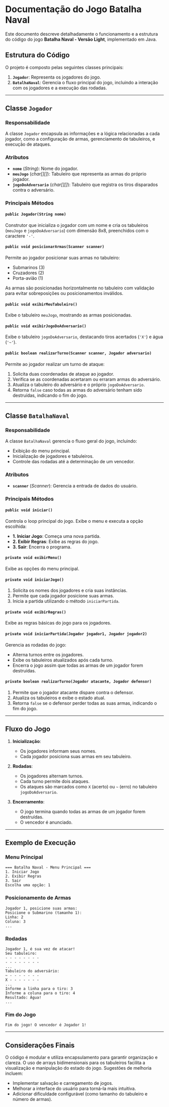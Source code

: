 # Documentação do Jogo Batalha Naval

Este documento descreve detalhadamente o funcionamento e a estrutura do código do jogo **Batalha Naval - Versão Light**, implementado em Java.

## Estrutura do Código

O projeto é composto pelas seguintes classes principais:

1. **`Jogador`**: Representa os jogadores do jogo.
2. **`BatalhaNaval`**: Gerencia o fluxo principal do jogo, incluindo a interação com os jogadores e a execução das rodadas.

---

## Classe `Jogador`

### Responsabilidade

A classe `Jogador` encapsula as informações e a lógica relacionadas a cada jogador, como a configuração de armas, gerenciamento de tabuleiros, e execução de ataques.

### Atributos

- **`nome`** (*String*): Nome do jogador.
- **`meuJogo`** (*char[][]*): Tabuleiro que representa as armas do próprio jogador.
- **`jogoDoAdversario`** (*char[][]*): Tabuleiro que registra os tiros disparados contra o adversário.

### Principais Métodos

#### `public Jogador(String nome)`

Construtor que inicializa o jogador com um nome e cria os tabuleiros (`meuJogo` e `jogoDoAdversario`) com dimensão 8x8, preenchidos com o caractere `'-'`.

#### `public void posicionarArmas(Scanner scanner)`

Permite ao jogador posicionar suas armas no tabuleiro:

- Submarinos (3)
- Cruzadores (2)
- Porta-avião (1)

As armas são posicionadas horizontalmente no tabuleiro com validação para evitar sobreposições ou posicionamentos inválidos.

#### `public void exibirMeuTabuleiro()`

Exibe o tabuleiro `meuJogo`, mostrando as armas posicionadas.

#### `public void exibirJogoDoAdversario()`

Exibe o tabuleiro `jogoDoAdversario`, destacando tiros acertados (`'X'`) e água (`'~'`).

#### `public boolean realizarTurno(Scanner scanner, Jogador adversario)`

Permite ao jogador realizar um turno de ataque:

1. Solicita duas coordenadas de ataque ao jogador.
2. Verifica se as coordenadas acertaram ou erraram armas do adversário.
3. Atualiza o tabuleiro do adversário e o próprio `jogoDoAdversario`.
4. Retorna `false` caso todas as armas do adversário tenham sido destruídas, indicando o fim do jogo.

---

## Classe `BatalhaNaval`

### Responsabilidade

A classe `BatalhaNaval` gerencia o fluxo geral do jogo, incluindo:

- Exibição do menu principal.
- Inicialização de jogadores e tabuleiros.
- Controle das rodadas até a determinação de um vencedor.

### Atributos

- **`scanner`** (*Scanner*): Gerencia a entrada de dados do usuário.

### Principais Métodos

#### `public void iniciar()`

Controla o loop principal do jogo. Exibe o menu e executa a opção escolhida:

- **1. Iniciar Jogo**: Começa uma nova partida.
- **2. Exibir Regras**: Exibe as regras do jogo.
- **3. Sair**: Encerra o programa.

#### `private void exibirMenu()`

Exibe as opções do menu principal.

#### `private void iniciarJogo()`

1. Solicita os nomes dos jogadores e cria suas instâncias.
2. Permite que cada jogador posicione suas armas.
3. Inicia a partida utilizando o método `iniciarPartida`.

#### `private void exibirRegras()`

Exibe as regras básicas do jogo para os jogadores.

#### `private void iniciarPartida(Jogador jogador1, Jogador jogador2)`

Gerencia as rodadas do jogo:

- Alterna turnos entre os jogadores.
- Exibe os tabuleiros atualizados após cada turno.
- Encerra o jogo assim que todas as armas de um jogador forem destruídas.

#### `private boolean realizarTurno(Jogador atacante, Jogador defensor)`

1. Permite que o jogador atacante dispare contra o defensor.
2. Atualiza os tabuleiros e exibe o estado atual.
3. Retorna `false` se o defensor perder todas as suas armas, indicando o fim do jogo.

---

## Fluxo do Jogo

1. **Inicialização**:

   - Os jogadores informam seus nomes.
   - Cada jogador posiciona suas armas em seu tabuleiro.

2. **Rodadas**:

   - Os jogadores alternam turnos.
   - Cada turno permite dois ataques.
   - Os ataques são marcados como `X` (acerto) ou `~` (erro) no tabuleiro `jogoDoAdversario`.

3. **Encerramento**:

   - O jogo termina quando todas as armas de um jogador forem destruídas.
   - O vencedor é anunciado.

---

## Exemplo de Execução

### Menu Principal

```text
=== Batalha Naval - Menu Principal ===
1. Iniciar Jogo
2. Exibir Regras
3. Sair
Escolha uma opção: 1
```

### Posicionamento de Armas

```text
Jogador 1, posicione suas armas:
Posicione o Submarino (tamanho 1):
Linha: 2
Coluna: 3
...
```

### Rodadas

```text
Jogador 1, é sua vez de atacar!
Seu tabuleiro:
- - - - - - - -
- - - - - - - -
...
Tabuleiro do adversário:
~ - - - - - - -
X - - - - - - -
...
Informe a linha para o tiro: 3
Informe a coluna para o tiro: 4
Resultado: Água!
...
```

### Fim do Jogo

```text
Fim do jogo! O vencedor é Jogador 1!
```

---

## Considerações Finais

O código é modular e utiliza encapsulamento para garantir organização e clareza. O uso de arrays bidimensionais para os tabuleiros facilita a visualização e manipulação do estado do jogo. Sugestões de melhoria incluem:

- Implementar salvação e carregamento de jogos.
- Melhorar a interface do usuário para torná-la mais intuitiva.
- Adicionar dificuldade configurável (como tamanho do tabuleiro e número de armas).

